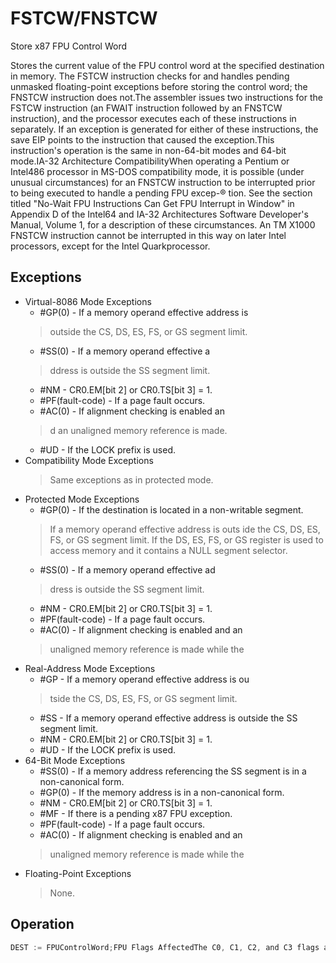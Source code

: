 # FSTCW/FNSTCW

Store x87 FPU Control Word

Stores the current value of the FPU control word at the specified destination in memory.
The FSTCW instruction checks for and handles pending unmasked floating-point exceptions before storing the control word; the FNSTCW instruction does not.The assembler issues two instructions for the FSTCW instruction (an FWAIT instruction followed by an FNSTCW instruction), and the processor executes each of these instructions in separately.
If an exception is generated for either of these instructions, the save EIP points to the instruction that caused the exception.This instruction's operation is the same in non-64-bit modes and 64-bit mode.IA-32 Architecture CompatibilityWhen operating a Pentium or Intel486 processor in MS-DOS compatibility mode, it is possible (under unusual circumstances) for an FNSTCW instruction to be interrupted prior to being executed to handle a pending FPU excep-® tion.
See the section titled "No-Wait FPU Instructions Can Get FPU Interrupt in Window" in Appendix D of the Intel64 and IA-32 Architectures Software Developer's Manual, Volume 1, for a description of these circumstances.
An TM X1000 FNSTCW instruction cannot be interrupted in this way on later Intel processors, except for the Intel Quarkprocessor.

## Exceptions

- Virtual-8086 Mode Exceptions
  - #GP(0) - If a memory operand effective address is
  > outside the CS, DS, ES, FS, or GS segment limit.
  - #SS(0) - If a memory operand effective a
  > ddress is outside the SS segment limit.
  - #NM - CR0.EM[bit 2] or CR0.TS[bit 3] = 1.
  - #PF(fault-code) - If a page fault occurs.
  - #AC(0) - If alignment checking is enabled an
  > d an unaligned memory reference is made.
  - #UD - If the LOCK prefix is used.
- Compatibility Mode Exceptions
  > Same exceptions as in protected mode.
- Protected Mode Exceptions
  - #GP(0) - If the destination is located in a non-writable segment.
  > If a memory operand effective address is outs
  > ide the CS, DS, ES, FS, or GS segment limit.
  > If the DS, ES, FS, or GS register is used to access memory and it contains a NULL segment 
  > selector.
  - #SS(0) - If a memory operand effective ad
  > dress is outside the SS segment limit.
  - #NM - CR0.EM[bit 2] or CR0.TS[bit 3] = 1.
  - #PF(fault-code) - If a page fault occurs.
  - #AC(0) - If alignment checking is enabled and an
  > unaligned memory reference is made while the 
- Real-Address Mode Exceptions
  - #GP - If a memory operand effective address is ou
  > tside the CS, DS, ES, FS, or GS segment limit.
  - #SS - If a memory operand effective address is outside the SS segment limit.
  - #NM - CR0.EM[bit 2] or CR0.TS[bit 3] = 1.
  - #UD - If the LOCK prefix is used.
- 64-Bit Mode Exceptions
  - #SS(0) - If a memory address referencing the SS segment is in a non-canonical form.
  - #GP(0) - If the memory address is in a non-canonical form.
  - #NM - CR0.EM[bit 2] or CR0.TS[bit 3] = 1.
  - #MF - If there is a pending x87 FPU exception.
  - #PF(fault-code) - If a page fault occurs.
  - #AC(0) - If alignment checking is enabled and an
  > unaligned memory reference is made while the 
- Floating-Point Exceptions
  > None.

## Operation

```C
DEST := FPUControlWord;FPU Flags AffectedThe C0, C1, C2, and C3 flags are undefined.
```

